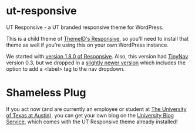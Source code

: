 ut-responsive
=============

UT Responsive - a UT branded responsive theme for WordPress.

This is a child theme of [ThemeID's Responsive](http://themeid.com/responsive), so you'll need to install that theme as well if you're using this on your own WordPress instance.

We started with [version 1.8.0 of Responsive](http://themes.trac.wordpress.org/ticket/9709). Also, this version had [TinyNav](https://github.com/viljamis/TinyNav.js) version 0.3, but we dropped in a [slightly newer version](https://github.com/viljamis/TinyNav.js/commit/db939b2693c004d96245220338fae66e84c4ed1c) which includes the option to add a \<label\> tag to the nav dropdown.

Shameless Plug
==============

If you act now (and are currently an employee or student at [The University of Texas at Austin](http://utexas.edu)), you can get your own blog on the [University Blog Service](https://blogs.utexas.edu), which comes with the UT Responsive theme already installed!
